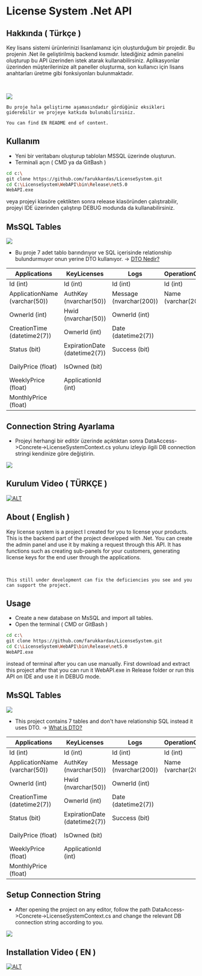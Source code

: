 # License System .Net API 

## Hakkında ( Türkçe )
Key lisans sistemi ürünlerinizi lisanlamanız için oluşturduğum bir projedir. Bu projenin .Net ile geliştirilmiş backend kısmıdır. İstediğiniz admin panelini oluşturup bu API üzerinden istek atarak kullanabilirsiniz. Aplikasyonlar üzerinden müşterilerinize alt paneller oluşturma, son kullanıcı için lisans anahtarları üretme gibi fonksiyonları bulunmaktadır.

<br>



<img src="https://i.hizliresim.com/bhlh36g.png"></img> 

`Bu proje hala geliştirme aşamasındadır gördüğünüz eksikleri giderebilir ve projeye katkıda bulunabilirsiniz.`

`You can find EN README end of content.`

## Kullanım
 - Yeni bir veritabanı oluşturup tabloları MSSQL üzerinde oluşturun. 
 - Terminali açın ( CMD ya da GitBash )
 ```bash
 cd c:\
 git clone https://github.com/farukkardas/LicenseSystem.git
 cd C:\LicenseSystem\WebAPI\bin\Release\net5.0
 WebAPI.exe
 ```
 veya projeyi klasöre çektikten sonra release klasöründen çalıştırabilir, projeyi IDE üzerinden çalıştırıp DEBUG modunda da kullanabilirsiniz.

## MsSQL Tables

<img src="https://i.hizliresim.com/flpypwg.png"></img> 

- Bu proje 7 adet tablo barındırıyor ve SQL içerisinde relationship bulundurmuyor onun yerine DTO kullanıyor. -> [DTO Nedir?](https://docs.microsoft.com/tr-tr/aspnet/web-api/overview/data/using-web-api-with-entity-framework/part-5)

| Applications  | KeyLicenses | Logs | OperationClaims | Panels | UserOperationClaims | Users |
| ------------- | ------------- | ------------- | ------------- | ------------- | ------------- | ------------- |
| Id  (int) | Id  (int)  |  Id  (int) | Id  (int) | Id  (int)   | Id  (int)  | Id  (int) 
| ApplicationName (varchar(50)) | AuthKey (nvarchar(50))  | Message (nvarchar(200)) | Name  (varchar(20)) | PanelOwnerId  (int) | UserId (int) | Email  (nvarchar(50))
| OwnerId (int)  | Hwid (nvarchar(50)) | OwnerId  (int) | | PanelSellerId (int) | OperationClaimId (int) | PasswordHash (varbinary(500))
| CreationTime (datetime2(7))  | OwnerId (int)  | Date (datetime2(7)) | | IsActive (bit) | | PasswordSalt (varbinary(500))
| Status (bit) | ExpirationDate (datetime2(7)) | Success (bit) | | Balance (float) | | Status (bit)
| DailyPrice (float)  | IsOwned (bit) | | | CreatedLicense (int) | | Balance (float)
| WeeklyPrice (float) | ApplicationId (int) | | | ApplicationId (int) | | SecurityKey (nvarchar(100))
| MonthlyPrice  (float) | | | | | | SecurityKeyExpiration (datetime2(7))

## Connection String Ayarlama
- Projeyi herhangi bir editör üzerinde açıktıktan sonra DataAccess->Concrete->LicenseSystemContext.cs yolunu izleyip ilgili DB connection stringi kendinize göre değiştirin.

<img src="https://i.hizliresim.com/jw9le4c.png"></img> 

## Kurulum Video ( TÜRKÇE )


 [![ALT](https://youtube-md.vercel.app/iWlXEg5RAwA)](https://www.youtube.com/watch?v=ZDPJe7Pe5Nw)
 
 
 ## About ( English )
Key license system is a project I created for you to license your products. This is the backend part of the project developed with .Net. You can create the admin panel  and use it by making a request through this API. It has functions such as creating sub-panels for your customers, generating license keys for the end user through the applications.

<br>

`This still under development can fix the deficiencies you see and you can support the project.`


## Usage
 - Create a new database on MsSQL and import all tables. 
 - Open the terminal ( CMD  or GitBash )
 ```bash
 cd c:\
 git clone https://github.com/farukkardas/LicenseSystem.git
 cd C:\LicenseSystem\WebAPI\bin\Release\net5.0
 WebAPI.exe
 ```
 instead of terminal after you can use manually. First download and extract this project after that  you can run it WebAPI.exe in  Release folder or run this API on IDE and use it in DEBUG mode.

## MsSQL Tables

<img src="https://i.hizliresim.com/flpypwg.png"></img> 

- This project contains 7 tables and don't have relationship  SQL instead it uses DTO. -> [What is DTO?](https://docs.microsoft.com/en-us/aspnet/web-api/overview/data/using-web-api-with-entity-framework/part-5)

| Applications  | KeyLicenses | Logs | OperationClaims | Panels | UserOperationClaims | Users |
| ------------- | ------------- | ------------- | ------------- | ------------- | ------------- | ------------- |
| Id  (int) | Id  (int)  |  Id  (int) | Id  (int) | Id  (int)   | Id  (int)  | Id  (int) 
| ApplicationName (varchar(50)) | AuthKey (nvarchar(50))  | Message (nvarchar(200)) | Name  (varchar(20)) | PanelOwnerId  (int) | UserId (int) | Email  (nvarchar(50))
| OwnerId (int)  | Hwid (nvarchar(50)) | OwnerId  (int) | | PanelSellerId (int) | OperationClaimId (int) | PasswordHash (varbinary(500))
| CreationTime (datetime2(7))  | OwnerId (int)  | Date (datetime2(7)) | | IsActive (bit) | | PasswordSalt (varbinary(500))
| Status (bit) | ExpirationDate (datetime2(7)) | Success (bit) | | Balance (float) | | Status (bit)
| DailyPrice (float)  | IsOwned (bit) | | | CreatedLicense (int) | | Balance (float)
| WeeklyPrice (float) | ApplicationId (int) | | | ApplicationId (int) | | SecurityKey (nvarchar(100))
| MonthlyPrice  (float) | | | | | | SecurityKeyExpiration (datetime2(7))

## Setup Connection String 
- After opening the project on any editor, follow the path DataAccess->Concrete->LicenseSystemContext.cs and change the relevant DB connection string according to you.

<img src="https://i.hizliresim.com/jw9le4c.png"></img> 

## Installation Video ( EN )

 [![ALT](https://youtube-md.vercel.app/iWlXEg5RAwA)](www.youtube.com/watch?v=iWlXEg5RAwA)





